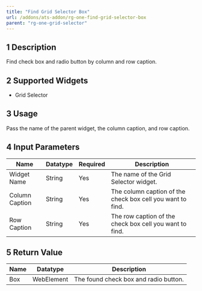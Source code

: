 ```yaml
---
title: "Find Grid Selector Box"
url: /addons/ats-addon/rg-one-find-grid-selector-box
parent: "rg-one-grid-selector"
---
```


## 1 Description

Find check box and radio button by column and row caption.

## 2 Supported Widgets

* Grid Selector

## 3 Usage

Pass the name of the parent widget, the column caption, and row caption.

## 4 Input Parameters

Name | Datatype | Required | Description
---- | -------- | -------- | ---------------
Widget Name | String | Yes | The name of the Grid Selector widget.
Column Caption | String | Yes | The column caption of the check box cell you want to find.
Row Caption | String | Yes | The row caption of the check box cell you want to find.

## 5 Return Value

Name | Datatype | Description
---- | --------- | ---------------
Box | WebElement | The found check box and radio button.
